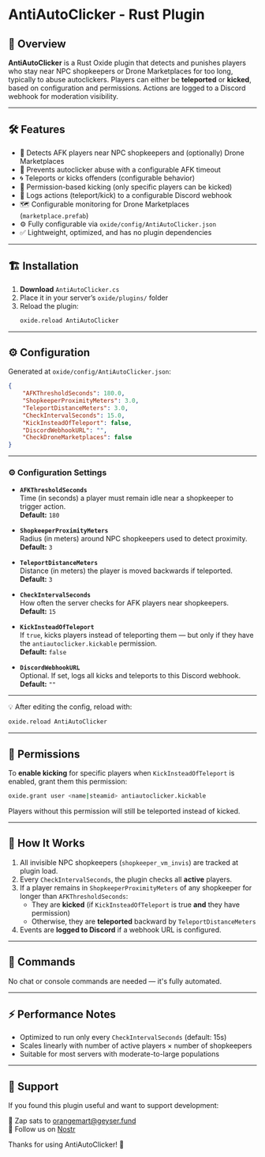 # AntiAutoClicker - Rust Plugin

## 📌 Overview
**AntiAutoClicker** is a Rust Oxide plugin that detects and punishes players who stay near NPC shopkeepers or Drone Marketplaces for too long, typically to abuse autoclickers. Players can either be **teleported** or **kicked**, based on configuration and permissions. Actions are logged to a Discord webhook for moderation visibility.

---

## 🛠️ Features
- 🛑 Detects AFK players near NPC shopkeepers and (optionally) Drone Marketplaces
- 🚫 Prevents autoclicker abuse with a configurable AFK timeout
- 🌀 Teleports or kicks offenders (configurable behavior)
- 🔐 Permission-based kicking (only specific players can be kicked)
- 📡 Logs actions (teleport/kick) to a configurable Discord webhook
- 🗺️ Configurable monitoring for Drone Marketplaces (`marketplace.prefab`)
- ⚙️ Fully configurable via `oxide/config/AntiAutoClicker.json`
- ✅ Lightweight, optimized, and has no plugin dependencies

---

## 🏗️ Installation
1. **Download** `AntiAutoClicker.cs`
2. Place it in your server’s `oxide/plugins/` folder
3. Reload the plugin:
   ```sh
   oxide.reload AntiAutoClicker
   ```

---

## ⚙️ Configuration
Generated at `oxide/config/AntiAutoClicker.json`:

```json
{
    "AFKThresholdSeconds": 180.0,
    "ShopkeeperProximityMeters": 3.0,
    "TeleportDistanceMeters": 3.0,
    "CheckIntervalSeconds": 15.0,
    "KickInsteadOfTeleport": false,
    "DiscordWebhookURL": "",
    "CheckDroneMarketplaces": false
}
```

---

### ⚙️ Configuration Settings

- **`AFKThresholdSeconds`**  
  Time (in seconds) a player must remain idle near a shopkeeper to trigger action.  
  **Default:** `180`

- **`ShopkeeperProximityMeters`**  
  Radius (in meters) around NPC shopkeepers used to detect proximity.  
  **Default:** `3`

- **`TeleportDistanceMeters`**  
  Distance (in meters) the player is moved backwards if teleported.  
  **Default:** `3`

- **`CheckIntervalSeconds`**  
  How often the server checks for AFK players near shopkeepers.  
  **Default:** `15`

- **`KickInsteadOfTeleport`**  
  If `true`, kicks players instead of teleporting them — but only if they have the `antiautoclicker.kickable` permission.  
  **Default:** `false`

- **`DiscordWebhookURL`**  
  Optional. If set, logs all kicks and teleports to this Discord webhook.  
  **Default:** `""`

---



💡 After editing the config, reload with:
```sh
oxide.reload AntiAutoClicker
```

---

## 🔑 Permissions
To **enable kicking** for specific players when `KickInsteadOfTeleport` is enabled, grant them this permission:

```sh
oxide.grant user <name|steamid> antiautoclicker.kickable
```

Players without this permission will still be teleported instead of kicked.

---

## 🏃 How It Works
1. All invisible NPC shopkeepers (`shopkeeper_vm_invis`) are tracked at plugin load.
2. Every `CheckIntervalSeconds`, the plugin checks all **active** players.
3. If a player remains in `ShopkeeperProximityMeters` of any shopkeeper for longer than `AFKThresholdSeconds`:
   - They are **kicked** (if `KickInsteadOfTeleport` is true **and** they have permission)
   - Otherwise, they are **teleported** backward by `TeleportDistanceMeters`
4. Events are **logged to Discord** if a webhook URL is configured.

---

## 🔄 Commands
No chat or console commands are needed — it's fully automated.

---

## ⚡ Performance Notes
- Optimized to run only every `CheckIntervalSeconds` (default: 15s)
- Scales linearly with number of active players × number of shopkeepers
- Suitable for most servers with moderate-to-large populations

---

## 🙏 Support

If you found this plugin useful and want to support development:

💸 Zap sats to [orangemart@geyser.fund](https://geyser.fund/project/orange?hero=orangemart)  
📡 Follow us on [Nostr](https://primal.net/ORANGEMART)


Thanks for using AntiAutoClicker! 🧡
